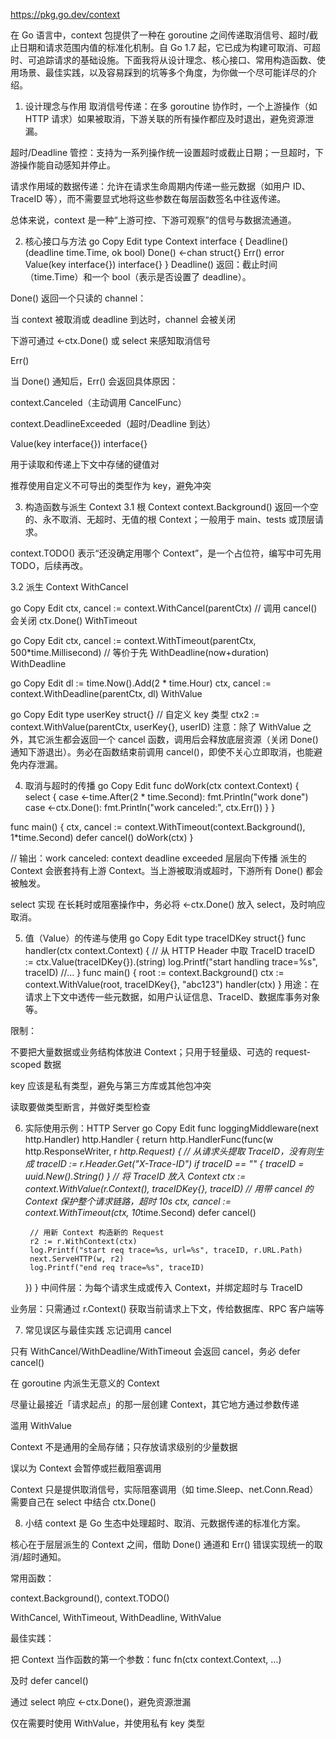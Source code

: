 https://pkg.go.dev/context

在 Go 语言中，context 包提供了一种在 goroutine 之间传递取消信号、超时/截止日期和请求范围内值的标准化机制。自 Go 1.7 起，它已成为构建可取消、可超时、可追踪请求的基础设施。下面我将从设计理念、核心接口、常用构造函数、使用场景、最佳实践，以及容易踩到的坑等多个角度，为你做一个尽可能详尽的介绍。

1. 设计理念与作用
取消信号传递：在多 goroutine 协作时，一个上游操作（如 HTTP 请求）如果被取消，下游关联的所有操作都应及时退出，避免资源泄漏。

超时/Deadline 管控：支持为一系列操作统一设置超时或截止日期；一旦超时，下游操作能自动感知并停止。

请求作用域的数据传递：允许在请求生命周期内传递一些元数据（如用户 ID、TraceID 等），而不需要显式地将这些参数在每层函数签名中往返传递。

总体来说，context 是一种“上游可控、下游可观察”的信号与数据流通道。

2. 核心接口与方法
go
Copy
Edit
type Context interface {
    Deadline() (deadline time.Time, ok bool)
    Done() <-chan struct{}
    Err() error
    Value(key interface{}) interface{}
}
Deadline()
返回：截止时间（time.Time）和一个 bool（表示是否设置了 deadline）。

Done()
返回一个只读的 channel：

当 context 被取消或 deadline 到达时，channel 会被关闭

下游可通过 <-ctx.Done() 或 select 来感知取消信号

Err()

当 Done() 通知后，Err() 会返回具体原因：

context.Canceled（主动调用 CancelFunc）

context.DeadlineExceeded（超时/Deadline 到达）

Value(key interface{}) interface{}

用于读取和传递上下文中存储的键值对

推荐使用自定义不可导出的类型作为 key，避免冲突

3. 构造函数与派生 Context
3.1 根 Context
context.Background()
返回一个空的、永不取消、无超时、无值的根 Context；一般用于 main、tests 或顶层请求。

context.TODO()
表示“还没确定用哪个 Context”，是一个占位符，编写中可先用 TODO，后续再改。

3.2 派生 Context
WithCancel

go
Copy
Edit
ctx, cancel := context.WithCancel(parentCtx)
// 调用 cancel() 会关闭 ctx.Done()
WithTimeout

go
Copy
Edit
ctx, cancel := context.WithTimeout(parentCtx, 500*time.Millisecond)
// 等价于先 WithDeadline(now+duration)
WithDeadline

go
Copy
Edit
dl := time.Now().Add(2 * time.Hour)
ctx, cancel := context.WithDeadline(parentCtx, dl)
WithValue

go
Copy
Edit
type userKey struct{}  // 自定义 key 类型
ctx2 := context.WithValue(parentCtx, userKey{}, userID)
注意：除了 WithValue 之外，其它派生都会返回一个 cancel 函数，调用后会释放底层资源（关闭 Done() 通知下游退出）。务必在函数结束前调用 cancel()，即使不关心立即取消，也能避免内存泄漏。

4. 取消与超时的传播
go
Copy
Edit
func doWork(ctx context.Context) {
    select {
    case <-time.After(2 * time.Second):
        fmt.Println("work done")
    case <-ctx.Done():
        fmt.Println("work canceled:", ctx.Err())
    }
}

func main() {
    ctx, cancel := context.WithTimeout(context.Background(), 1*time.Second)
    defer cancel()
    doWork(ctx)
}

// 输出：work canceled: context deadline exceeded
层层向下传播
派生的 Context 会嵌套持有上游 Context。当上游被取消或超时，下游所有 Done() 都会被触发。

select 实现
在长耗时或阻塞操作中，务必将 <-ctx.Done() 放入 select，及时响应取消。

5. 值（Value）的传递与使用
go
Copy
Edit
type traceIDKey struct{}
func handler(ctx context.Context) {
    // 从 HTTP Header 中取 TraceID
    traceID := ctx.Value(traceIDKey{}).(string)
    log.Printf("start handling trace=%s", traceID)
    //...
}
func main() {
    root := context.Background()
    ctx := context.WithValue(root, traceIDKey{}, "abc123")
    handler(ctx)
}
用途：在请求上下文中透传一些元数据，如用户认证信息、TraceID、数据库事务对象等。

限制：

不要把大量数据或业务结构体放进 Context；只用于轻量级、可选的 request-scoped 数据

key 应该是私有类型，避免与第三方库或其他包冲突

读取要做类型断言，并做好类型检查

6. 实际使用示例：HTTP Server
go
Copy
Edit
func loggingMiddleware(next http.Handler) http.Handler {
    return http.HandlerFunc(func(w http.ResponseWriter, r *http.Request) {
        // 从请求头提取 TraceID，没有则生成
        traceID := r.Header.Get("X-Trace-ID")
        if traceID == "" {
            traceID = uuid.New().String()
        }
        // 将 TraceID 放入 Context
        ctx := context.WithValue(r.Context(), traceIDKey{}, traceID)
        // 用带 cancel 的 Context 保护整个请求链路，超时 10s
        ctx, cancel := context.WithTimeout(ctx, 10*time.Second)
        defer cancel()

        // 用新 Context 构造新的 Request
        r2 := r.WithContext(ctx)
        log.Printf("start req trace=%s, url=%s", traceID, r.URL.Path)
        next.ServeHTTP(w, r2)
        log.Printf("end req trace=%s", traceID)
    })
}
中间件层：为每个请求生成或传入 Context，并绑定超时与 TraceID

业务层：只需通过 r.Context() 获取当前请求上下文，传给数据库、RPC 客户端等

7. 常见误区与最佳实践
忘记调用 cancel

只有 WithCancel/WithDeadline/WithTimeout 会返回 cancel，务必 defer cancel()

在 goroutine 内派生无意义的 Context

尽量让最接近「请求起点」的那一层创建 Context，其它地方通过参数传递

滥用 WithValue

Context 不是通用的全局存储；只存放请求级别的少量数据

误以为 Context 会暂停或拦截阻塞调用

Context 只是提供取消信号，实际阻塞调用（如 time.Sleep、net.Conn.Read）需要自己在 select 中结合 ctx.Done()

8. 小结
context 是 Go 生态中处理超时、取消、元数据传递的标准化方案。

核心在于层层派生的 Context 之间，借助 Done() 通道和 Err() 错误实现统一的取消/超时通知。

常用函数：

context.Background(), context.TODO()

WithCancel, WithTimeout, WithDeadline, WithValue

最佳实践：

把 Context 当作函数的第一个参数：func fn(ctx context.Context, …)

及时 defer cancel()

通过 select 响应 <-ctx.Done()，避免资源泄漏

仅在需要时使用 WithValue，并使用私有 key 类型